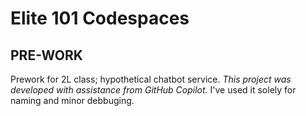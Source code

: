 # Elite 101 Codespaces
## PRE-WORK
Prework for 2L class; hypothetical chatbot service.
*This project was developed with assistance from GitHub Copilot.*
I've used it solely for naming and minor debbuging.
